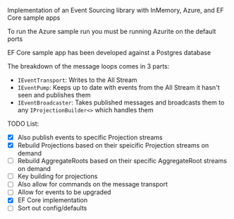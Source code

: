 Implementation of an Event Sourcing library with InMemory, Azure, and EF Core sample apps

To run the Azure sample run you must be running Azurite on the default ports

EF Core sample app has been developed against a Postgres database

The breakdown of the message loops comes in 3 parts:
- `IEventTransport`: Writes to the All Stream
- `IEventPump`: Keeps up to date with events from the All Stream it hasn't seen and publishes them
- `IEventBroadcaster`: Takes published messages and broadcasts them to any `IProjectionBuilder<>` which handles them

TODO List:
- [x] Also publish events to specific Projection streams
- [x] Rebuild Projections based on their speicific Projection streams on demand
- [ ] Rebuild AggregateRoots based on their specific AggregateRoot streams on demand
- [ ] Key building for projections
- [ ] Also allow for commands on the message transport
- [ ] Allow for events to be upgraded
- [x] EF Core implementation
- [ ] Sort out config/defaults
